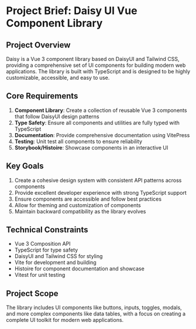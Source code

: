# Project Brief: Daisy UI Vue Component Library

## Project Overview
Daisy is a Vue 3 component library based on DaisyUI and Tailwind CSS, providing a comprehensive set of UI components for building modern web applications. The library is built with TypeScript and is designed to be highly customizable, accessible, and easy to use.

## Core Requirements
1. **Component Library**: Create a collection of reusable Vue 3 components that follow DaisyUI design patterns
2. **Type Safety**: Ensure all components and utilities are fully typed with TypeScript
3. **Documentation**: Provide comprehensive documentation using VitePress
4. **Testing**: Unit test all components to ensure reliability
5. **Storybook/Histoire**: Showcase components in an interactive UI

## Key Goals
1. Create a cohesive design system with consistent API patterns across components
2. Provide excellent developer experience with strong TypeScript support
3. Ensure components are accessible and follow best practices
4. Allow for theming and customization of components
5. Maintain backward compatibility as the library evolves

## Technical Constraints
- Vue 3 Composition API
- TypeScript for type safety
- DaisyUI and Tailwind CSS for styling
- Vite for development and building
- Histoire for component documentation and showcase
- Vitest for unit testing

## Project Scope
The library includes UI components like buttons, inputs, toggles, modals, and more complex components like data tables, with a focus on creating a complete UI toolkit for modern web applications. 